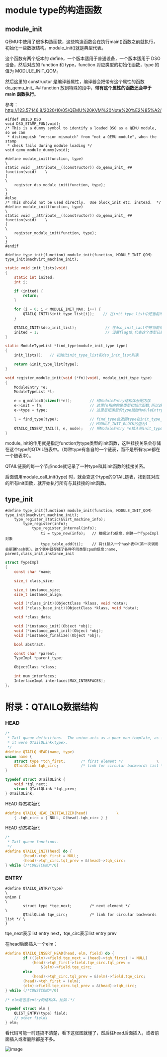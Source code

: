 # module type的构造函数

## module_init

QEMU中使用了很多构造函数，这些构造函数会在执行main()函数之前就执行，初始化一些数据结构。module_init()就是典型代表。

这个函数有两个版本的 define，一个版本适用于普通设备，一个版本适用于 DSO 设备，然后对应的 function 和 type，function 对应类型的初始化函数，type 的值为 MODULE_INIT_QOM。

然后这里的 constructor 是编译器属性，编译器会把带有这个属性的函数 do_qemu_init_ ## function 放到特殊的段中，**带有这个属性的函数还会早于 main 函数执行**。

参考： http://123.57.146.8/2020/10/05/QEMU%20KVM%20Note%20%E2%85%A2/

```shell
#ifdef BUILD_DSO
void DSO_STAMP_FUN(void);
/* This is a dummy symbol to identify a loaded DSO as a QEMU module, so we can
 * distinguish "version mismatch" from "not a QEMU module", when the stamp
 * check fails during module loading */
void qemu_module_dummy(void);

#define module_init(function, type)                                         \
static void __attribute__((constructor)) do_qemu_init_ ## function(void)    \
{                                                                           \
    register_dso_module_init(function, type);                               \
}
#else
/* This should not be used directly.  Use block_init etc. instead.  */
#define module_init(function, type)                                         \
static void __attribute__((constructor)) do_qemu_init_ ## function(void)    \
{                                                                           \
    register_module_init(function, type);                                   \
}
#endif

#define type_init(function) module_init(function, MODULE_INIT_QOM)
type_init(machvirt_machine_init);
```

```c
static void init_lists(void)
{
    static int inited;
    int i;

    if (inited) {
        return;
    }

    for (i = 0; i < MODULE_INIT_MAX; i++) {
        QTAILQ_INIT(&init_type_list[i]);    // 在init_type_list中把当前的位置插入进去
    }

    QTAILQ_INIT(&dso_init_list);             // 在dso_init_last中把当前位置插入进去,最后形成这样的效果
    inited = 1;                              // 设置flag位,代表这个类型已经被注册过了
}

static ModuleTypeList *find_type(module_init_type type)
{
    init_lists();   // 初始化init_type_list和dso_init_list列表

    return &init_type_list[type];
}

void register_module_init(void (*fn)(void), module_init_type type)
{
    ModuleEntry *e;
    ModuleTypeList *l;

    e = g_malloc0(sizeof(*e));        // 给ModuleEntry结构体分配内存
    e->init = fn;                     // 这里fn指向的是类型初始化函数,所以这里就是让init指向类型初始化函数
    e->type = type;                   // 这里是把类型的type赋给ModuleEntry结构体中的type

    l = find_type(type);              // find_type会返回type在init_type_list列表中的位置
                                      // MODULE_INIT_BLOCK的值为1
    QTAILQ_INSERT_TAIL(l, e, node);   // 把ModuleEntry *e插入到init_type_list列表中
}
```

module_init的作用就是指定function为type类型的init函数，这种挂接关系会存储在这个type的QTAIL链表中。（每种type有各自的一个链表，而不是所有type都在一个链表中）。

QTAIL链表的每一个节点node就记录了一种type和其init函数的挂接关系。

后面调用module_call_init(type) 时，就会查这个type的QTAIL链表，找到其对应的所有init函数，就开始执行所有与其挂接的init函数。


## type_init

```shell
#define type_init(function) module_init(function, MODULE_INIT_QOM)
type_init(machvirt_machine_init);
	type_register_static(&virt_machine_info);
		type_register(info);
			type_register_internal(info);
				ti = type_new(info);   // 根据info信息，创建一个TypeImpl对象
				type_table_add(ti);    // 将ti插入一个hash表中(第一次调用会新建hash表)。这个表中就存储了各种不同类型cpu的信息:name, parent,class_init,instance_init
```



```c
struct TypeImpl
{
    const char *name;

    size_t class_size;

    size_t instance_size;
    size_t instance_align;

    void (*class_init)(ObjectClass *klass, void *data);
    void (*class_base_init)(ObjectClass *klass, void *data);

    void *class_data;

    void (*instance_init)(Object *obj);
    void (*instance_post_init)(Object *obj);
    void (*instance_finalize)(Object *obj);

    bool abstract;

    const char *parent;
    TypeImpl *parent_type;

    ObjectClass *class;

    int num_interfaces;
    InterfaceImpl interfaces[MAX_INTERFACES];
};
```



# 附录：QTAILQ数据结构

### HEAD

```c
/*
 * Tail queue definitions.  The union acts as a poor man template, as if
 * it were QTailQLink<type>.
 */
#define QTAILQ_HEAD(name, type)                                         \
union name {                                                            \
	struct type *tqh_first;       /* first element */               \
	QTailQLink tqh_circ;          /* link for circular backwards list */ \  // 循环后向链表
}

typedef struct QTailQLink {
    void *tql_next;
    struct QTailQLink *tql_prev; 
} QTailQLink;
```

HEAD 静态初始化

```c
#define QTAILQ_HEAD_INITIALIZER(head)             \ 
	{ .tqh_circ = { NULL, &(head).tqh_circ } }
```

HEAD 动态初始化

```c
/*
 * Tail queue functions.
 */
#define QTAILQ_INIT(head) do {                                          \
        (head)->tqh_first = NULL;                                       \
        (head)->tqh_circ.tql_prev = &(head)->tqh_circ;                  \
} while (/*CONSTCOND*/0)
```

### ENTRY

```
#define QTAILQ_ENTRY(type)                                              \
union {                                                                 \
        struct type *tqe_next;        /* next element */                \
        QTailQLink tqe_circ;          /* link for circular backwards list */ \
}
```

tqe_next表示list entry next，tqe_circ表示list entry prev

在head后面插入一个elm：

```c
#define QTAILQ_INSERT_HEAD(head, elm, field) do {                       \
        if (((elm)->field.tqe_next = (head)->tqh_first) != NULL)        \
            (head)->tqh_first->field.tqe_circ.tql_prev =                \
                &(elm)->field.tqe_circ;                                 \
        else                                                            \
            (head)->tqh_circ.tql_prev = &(elm)->field.tqe_circ;         \
        (head)->tqh_first = (elm);                                      \
        (elm)->field.tqe_circ.tql_prev = &(head)->tqh_circ;             \
} while (/*CONSTCOND*/0)
    
/* elm是包含entry的结构体，比如：*/

typedef struct elm {
    QLIST_ENTRY(type) field;
    // other fields
} elm;
```

看代码可能一时还搞不清楚，看下这张图就懂了，然后往head后面插入，或者前面插入或者删除都差不多。

![image](https://user-images.githubusercontent.com/36949881/122063096-8c1f3f00-ce22-11eb-9833-328d095bcb0e.png)















